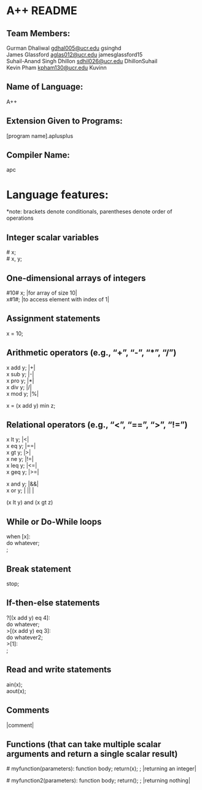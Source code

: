 A++ README  
==========

Team Members: 
-------------
Gurman Dhaliwal gdhal005@ucr.edu gsinghd  
James Glassford aglas012@ucr.edu jamesglassford15  
Suhail-Anand Singh Dhillon sdhil026@ucr.edu DhillonSuhail  
Kevin Pham kpham130@ucr.edu Kuvinn  

Name of Language:  
-----------------
A++  

Extension Given to Programs:  
----------------------------
[program name].aplusplus  

Compiler Name:  
--------------
apc  

Language features:  
==================
*note: brackets denote conditionals, parentheses denote order of operations  

Integer scalar variables
------------------------
\# x;  
\# x, y;

One-dimensional arrays of integers
-----------------------------------
#10# x; |for array of size 10|  
x#1#; |to access element with index of 1|  


Assignment statements
---------------------
x = 10;

Arithmetic operators (e.g., “+”, “-”, “*”, “/”)
-----------------------------------------------
x add y; |+|  
x sub y;  |-|  
x pro y; |*|  
x div y; |/|  
x mod y; |%|  

x = (x add y) min z;  

Relational operators (e.g., “<”, “==”, “>”, “!=”)
-------------------------------------------------
x lt y; |<|  
x eq y; |==|  
x gt y; |>|  
x ne y; |!=|  
x leq y; |<=|  
x geq y; |>=|  

x and y; |&&|  
x or y; | || |  

(x lt y) and (x gt z)  


While or Do-While loops
-----------------------
when [x]:  
do whatever;  
;  

Break statement
---------------
stop;  

If-then-else statements
-----------------------
\?[(x add y) eq 4]:  
do whatever;  
\>[(x add y) eq 3]:  
do whatever2;  
\>[1]:  
;  

Read and write statements
-------------------------
ain(x);  
aout(x);  

Comments
---------
|comment|  

Functions (that can take multiple scalar arguments and return a single scalar result)
-------------------------------------------------------------------------------------
\# myfunction(parameters):
function body;
return(x);
;
|returning an integer|

\# myfunction2(parameters):
function body;
return();
;
|returning nothing|

